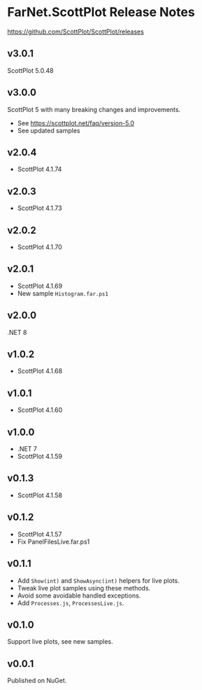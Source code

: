 # FarNet.ScottPlot Release Notes
<https://github.com/ScottPlot/ScottPlot/releases>

## v3.0.1

ScottPlot 5.0.48

## v3.0.0

ScottPlot 5 with many breaking changes and improvements.

- See <https://scottplot.net/faq/version-5.0>
- See updated samples

## v2.0.4

- ScottPlot 4.1.74

## v2.0.3

- ScottPlot 4.1.73

## v2.0.2

- ScottPlot 4.1.70

## v2.0.1

- ScottPlot 4.1.69
- New sample `Histogram.far.ps1`

## v2.0.0

.NET 8

## v1.0.2

- ScottPlot 4.1.68

## v1.0.1

- ScottPlot 4.1.60

## v1.0.0

- .NET 7
- ScottPlot 4.1.59

## v0.1.3

- ScottPlot 4.1.58

## v0.1.2

- ScottPlot 4.1.57
- Fix PanelFilesLive.far.ps1

## v0.1.1

- Add `Show(int)` and `ShowAsync(int)` helpers for live plots.
- Tweak live plot samples using these methods.
- Avoid some avoidable handled exceptions.
- Add `Processes.js`, `ProcessesLive.js`.

## v0.1.0

Support live plots, see new samples.

## v0.0.1

Published on NuGet.
